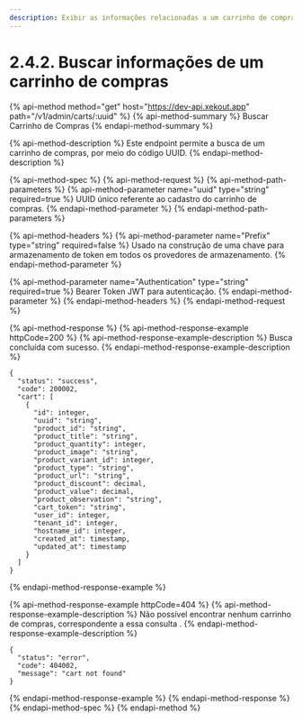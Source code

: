 ```yaml
---
description: Exibir as informações relacionadas a um carrinho de compras na plataforma.
---
```


# 2.4.2. Buscar informações de um carrinho de compras

{% api-method method="get" host="https://dev-api.xekout.app" path="/v1/admin/carts/:uuid" %}
{% api-method-summary %}
Buscar Carrinho de Compras
{% endapi-method-summary %}

{% api-method-description %}
Este endpoint permite a busca de um carrinho de compras, por meio do código UUID.
{% endapi-method-description %}

{% api-method-spec %}
{% api-method-request %}
{% api-method-path-parameters %}
{% api-method-parameter name="uuid" type="string" required=true %}
UUID único referente ao cadastro do carrinho de compras.
{% endapi-method-parameter %}
{% endapi-method-path-parameters %}

{% api-method-headers %}
{% api-method-parameter name="Prefix" type="string" required=false %}
Usado na construção de uma chave para armazenamento de token em todos os provedores de armazenamento.
{% endapi-method-parameter %}

{% api-method-parameter name="Authentication" type="string" required=true %}
Bearer Token JWT para autenticação.
{% endapi-method-parameter %}
{% endapi-method-headers %}
{% endapi-method-request %}

{% api-method-response %}
{% api-method-response-example httpCode=200 %}
{% api-method-response-example-description %}
Busca concluída com sucesso.
{% endapi-method-response-example-description %}

```text
{
  "status": "success",
  "code": 200002,
  "cart": [
    {
      "id": integer,
      "uuid": "string",
      "product_id": "string",
      "product_title": "string",
      "product_quantity": integer,
      "product_image": "string",
      "product_variant_id": integer,
      "product_type": "string",
      "product_url": "string",
      "product_discount": decimal,
      "product_value": decimal,
      "product_observation": "string",
      "cart_token": "string",
      "user_id": integer,
      "tenant_id": integer,
      "hostname_id": integer,
      "created_at": timestamp,
      "updated_at": timestamp
    }
  ]
}
```
{% endapi-method-response-example %}

{% api-method-response-example httpCode=404 %}
{% api-method-response-example-description %}
Não possível encontrar nenhum carrinho de compras, correspondente a essa consulta .
{% endapi-method-response-example-description %}

```text
{
  "status": "error",
  "code": 404002,
  "message": "cart not found"
}
```
{% endapi-method-response-example %}
{% endapi-method-response %}
{% endapi-method-spec %}
{% endapi-method %}

